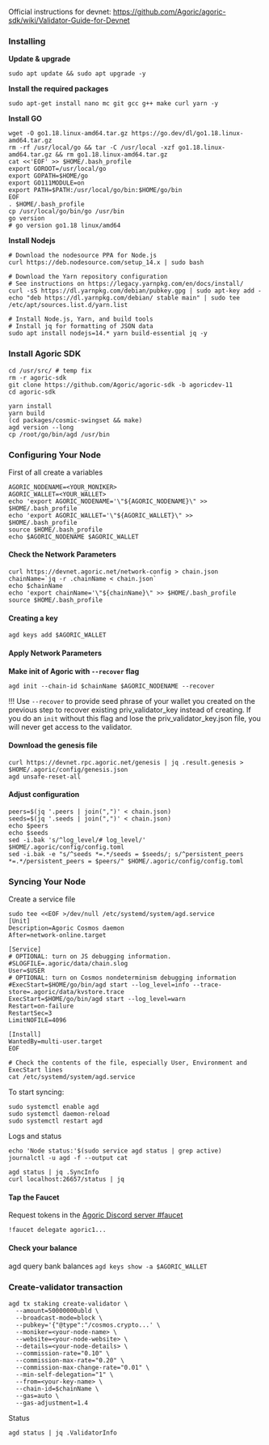 Official instructions for devnet: https://github.com/Agoric/agoric-sdk/wiki/Validator-Guide-for-Devnet
### Installing
**Update & upgrade**
```
sudo apt update && sudo apt upgrade -y
```
**Install the required packages**
```
sudo apt-get install nano mc git gcc g++ make curl yarn -y
```
**Install GO**
```
wget -O go1.18.linux-amd64.tar.gz https://go.dev/dl/go1.18.linux-amd64.tar.gz
rm -rf /usr/local/go && tar -C /usr/local -xzf go1.18.linux-amd64.tar.gz && rm go1.18.linux-amd64.tar.gz
cat <<'EOF' >> $HOME/.bash_profile
export GOROOT=/usr/local/go
export GOPATH=$HOME/go
export GO111MODULE=on
export PATH=$PATH:/usr/local/go/bin:$HOME/go/bin
EOF
. $HOME/.bash_profile
cp /usr/local/go/bin/go /usr/bin
go version
# go version go1.18 linux/amd64
```
**Install Nodejs**
```
# Download the nodesource PPA for Node.js
curl https://deb.nodesource.com/setup_14.x | sudo bash

# Download the Yarn repository configuration
# See instructions on https://legacy.yarnpkg.com/en/docs/install/
curl -sS https://dl.yarnpkg.com/debian/pubkey.gpg | sudo apt-key add -
echo "deb https://dl.yarnpkg.com/debian/ stable main" | sudo tee /etc/apt/sources.list.d/yarn.list

# Install Node.js, Yarn, and build tools
# Install jq for formatting of JSON data
sudo apt install nodejs=14.* yarn build-essential jq -y
```
### Install Agoric SDK
```
cd /usr/src/ # temp fix
rm -r agoric-sdk
git clone https://github.com/Agoric/agoric-sdk -b agoricdev-11
cd agoric-sdk

yarn install
yarn build
(cd packages/cosmic-swingset && make)
agd version --long
cp /root/go/bin/agd /usr/bin
```
### Configuring Your Node
First of all create a variables
```
AGORIC_NODENAME=<YOUR_MONIKER>
AGORIC_WALLET=<YOUR_WALLET>
echo 'export AGORIC_NODENAME='\"${AGORIC_NODENAME}\" >> $HOME/.bash_profile
echo 'export AGORIC_WALLET='\"${AGORIC_WALLET}\" >> $HOME/.bash_profile
source $HOME/.bash_profile
echo $AGORIC_NODENAME $AGORIC_WALLET
```
#### Check the Network Parameters
```
curl https://devnet.agoric.net/network-config > chain.json
chainName=`jq -r .chainName < chain.json`
echo $chainName
echo 'export chainName='\"${chainName}\" >> $HOME/.bash_profile
source $HOME/.bash_profile
```
#### Creating a key
```
agd keys add $AGORIC_WALLET
```
#### Apply Network Parameters
**Make init of Agoric with `--recover` flag**
```
agd init --chain-id $chainName $AGORIC_NODENAME --recover
```
!!! Use `--recover` to provide seed phrase of your wallet you created on the previous step to recover existing priv_validator_key instead of creating. 
If you do an `init` without this flag and lose the priv_validator_key.json file, you will never get access to the validator.
#### Download the genesis file
```
curl https://devnet.rpc.agoric.net/genesis | jq .result.genesis > $HOME/.agoric/config/genesis.json 
agd unsafe-reset-all
```
#### Adjust configuration
```
peers=$(jq '.peers | join(",")' < chain.json)
seeds=$(jq '.seeds | join(",")' < chain.json)
echo $peers
echo $seeds
sed -i.bak 's/^log_level/# log_level/' $HOME/.agoric/config/config.toml
sed -i.bak -e "s/^seeds *=.*/seeds = $seeds/; s/^persistent_peers *=.*/persistent_peers = $peers/" $HOME/.agoric/config/config.toml
```
### Syncing Your Node
Create a service file
```
sudo tee <<EOF >/dev/null /etc/systemd/system/agd.service
[Unit]
Description=Agoric Cosmos daemon
After=network-online.target

[Service]
# OPTIONAL: turn on JS debugging information.
#SLOGFILE=.agoric/data/chain.slog
User=$USER
# OPTIONAL: turn on Cosmos nondeterminism debugging information
#ExecStart=$HOME/go/bin/agd start --log_level=info --trace-store=.agoric/data/kvstore.trace
ExecStart=$HOME/go/bin/agd start --log_level=warn
Restart=on-failure
RestartSec=3
LimitNOFILE=4096

[Install]
WantedBy=multi-user.target
EOF

# Check the contents of the file, especially User, Environment and ExecStart lines
cat /etc/systemd/system/agd.service
```
To start syncing:
```
sudo systemctl enable agd
sudo systemctl daemon-reload
sudo systemctl restart agd
```
Logs and status
```
echo 'Node status:'$(sudo service agd status | grep active)
journalctl -u agd -f --output cat

agd status | jq .SyncInfo
curl localhost:26657/status | jq
```
#### Tap the Faucet
Request tokens in the [Agoric Discord server #faucet](https://discord.gg/9nKvca)
```
!faucet delegate agoric1...
```
#### Check your balance
agd query bank balances `agd keys show -a $AGORIC_WALLET`
### Create-validator transaction
```
agd tx staking create-validator \
  --amount=50000000ubld \
  --broadcast-mode=block \
  --pubkey='{"@type":"/cosmos.crypto...' \
  --moniker=<your-node-name> \
  --website=<your-node-website> \
  --details=<your-node-details> \
  --commission-rate="0.10" \
  --commission-max-rate="0.20" \
  --commission-max-change-rate="0.01" \
  --min-self-delegation="1" \
  --from=<your-key-name> \
  --chain-id=$chainName \
  --gas=auto \
  --gas-adjustment=1.4
```
Status
```
agd status | jq .ValidatorInfo
```

